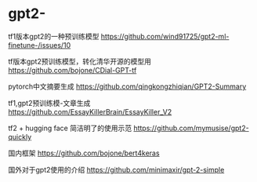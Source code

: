 # gpt2-

tf1版本gpt2的一种预训练模型
https://github.com/wind91725/gpt2-ml-finetune-/issues/10

tf版本gpt2预训练模型，转化清华开源的模型用
https://github.com/bojone/CDial-GPT-tf

pytorch中文摘要生成
https://github.com/qingkongzhiqian/GPT2-Summary

tf1,gpt2预训练模-文章生成
https://github.com/EssayKillerBrain/EssayKiller_V2

tf2 + hugging face 简洁明了的使用示范
https://github.com/mymusise/gpt2-quickly

国内框架
https://github.com/bojone/bert4keras

国外对于gpt2使用的介绍
https://github.com/minimaxir/gpt-2-simple

